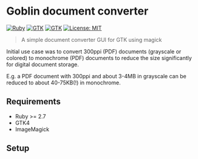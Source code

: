 # Goblin document converter
[![Ruby](https://img.shields.io/badge/_-Ruby-Sub?style=plastic&color=gray&logo=ruby&logoColor=red)](#)
[![GTK](https://img.shields.io/badge/_-GTK-Sub?style=plastic&color=gray&logo=gtk&logoColor=green)](#)
[![GTK](https://img.shields.io/badge/_-magick-Sub?style=plastic&color=gray&logo=gnome-terminal&logoColor=)](#)
[![License: MIT](https://img.shields.io/badge/License-MIT-gold.svg?style=plastic&logo=mit)](LICENSE)

> A simple document converter GUI for GTK using magick

Initial use case was to convert 300ppi (PDF) documents (grayscale or colored) to monochrome (PDF) documents to reduce the size significantly for digital document storage.

E.g. a PDF document with 300ppi and about 3-4MB in grayscale can be reduced to about 40-75KB(!) in monochrome.

## Requirements
* Ruby >= 2.7
* GTK4
* ImageMagick

## Setup

